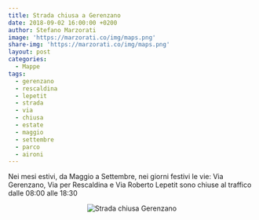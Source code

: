 ```yaml
---
title: Strada chiusa a Gerenzano
date: 2018-09-02 16:00:00 +0200
author: Stefano Marzorati
image: 'https://marzorati.co/img/maps.png'
share-img: 'https://marzorati.co/img/maps.png'
layout: post
categories:
  - Mappe
tags:
  - gerenzano
  - rescaldina
  - lepetit
  - strada
  - via
  - chiusa
  - estate
  - maggio
  - settembre
  - parco
  - aironi
---
```

Nei mesi estivi, da Maggio a Settembre, nei giorni festivi le vie: Via Gerenzano, Via per Rescaldina e Via Roberto Lepetit sono chiuse al traffico dalle 08:00 alle 18:30   

<center><img src="https://farm2.staticflickr.com/1854/29487467947_b46f557534_o.jpg" alt="Strada chiusa Gerenzano"></center>   
<br>
